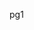 pg1
<question source="labguidepage0013Umqf2LI" />
<question source="labguidepage001EjRFVVxp" />
<question source="labguidepage001cEXCmQqy" />
<question source="labguidepage001Rtz1gqFb" />
